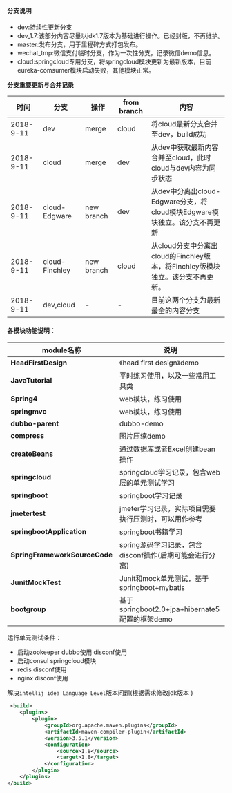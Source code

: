 #### 分支说明

 * dev:持续性更新分支
 * dev_1.7:该部分内容尽量以jdk1.7版本为基础进行操作。已经封版，不再维护。
 * master:发布分支，用于里程碑方式打包发布。
 * wechat_tmp:微信支付临时分支，作为一次性分支，记录微信demo信息。
 * cloud:springcloud专用分支，将springcloud模块更新为最新版本，目前eureka-comsumer模块启动失败，其他模块正常。
 
 **分支重要更新与合并记录**
 
 |时间|分支|操作|from branch|内容|
 |---|---|---|---|---|
 |2018-9-11|dev|merge|cloud|将cloud最新分支合并至dev，build成功|
 |2018-9-11|cloud|merge|dev|从dev中获取最新内容合并至cloud，此时cloud与dev内容为同步状态|
 |2018-9-11|cloud-Edgware|new branch|dev|从dev中分离出cloud-Edgware分支，将cloud模块Edgware模块独立。该分支不再更新|
 |2018-9-11|cloud-Finchley|new branch|cloud|从cloud分支中分离出cloud的Finchley版本，将Finchley版模块独立。该分支不再更新。|
 |2018-9-11|dev,cloud|-|-|目前这两个分支为最新最全的内容分支|
 
 
#### 各模块功能说明：

|module名称|说明|
|---|---|
|**HeadFirstDesign**| 《head first design》demo|
|**JavaTutorial**| 平时练习使用，以及一些常用工具类|
|**Spring4**| web模块，练习使用|
|**springmvc**| web模块，练习使用|
|**dubbo-parent**| dubbo-demo|
|**compress**|图片压缩demo|
|**createBeans**| 通过数据库或者Excel创建bean操作|
|**springcloud**| springcloud学习记录，包含web层的单元测试学习|
|**springboot**| springboot学习记录|
|**jmetertest**| jmeter学习记录，实际项目需要执行压测时，可以用作参考|
|**springbootApplication**| springboot书籍学习|
|**SpringFrameworkSourceCode**| spring源码学习记录，包含disconf操作(后期可能会进行分离)|
|**JunitMockTest**| Junit和mock单元测试，基于springboot+mybatis|
|**bootgroup**| 基于springboot2.0+jpa+hibernate5配置的框架demo|


运行单元测试条件：

* 启动zookeeper dubbo使用 disconf使用
* 启动consul springcloud模块
* redis disconf使用
* nginx disconf使用

解决`intellij idea Language Level`版本问题(根据需求修改jdk版本
)

```xml
 <build>
    <plugins>
        <plugin>
            <groupId>org.apache.maven.plugins</groupId>
            <artifactId>maven-compiler-plugin</artifactId>
            <version>3.5.1</version>
            <configuration>
                <source>1.8</source>
                <target>1.8</target>
            </configuration>
        </plugin>
    </plugins>
</build>

```